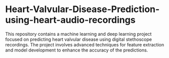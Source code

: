 # Heart-Valvular-Disease-Prediction-using-heart-audio-recordings
This repository contains a machine learning and deep learning project focused on predicting heart valvular disease using digital stethoscope recordings. The project involves advanced techniques for feature extraction and model development to enhance the accuracy of the predictions.

